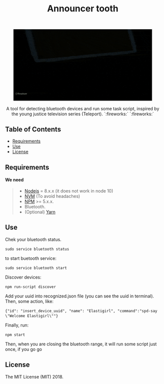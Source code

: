 <h1 align="center"> Announcer tooth </h1> <br>
<p align="center">
  <img alt="gif xiaomi band and slide" title="mi band 2 script pc" src="https://raw.githubusercontent.com/NoRoboto/CodeExamples/master/src/banner-announcer.gif" width="450">
</p>

<p align="center">
 A tool for detecting bluetooth devices and run some task script, inspired by the young justice television series (Teleport).
`:fireworks:` `:fireworks:`
</p>

## Table of Contents

- [Requirements](#requirements)
- [Use](#use)
- [License](#license)

## Requirements

#### <i class="icon-list"></i> We need

> - [Nodejs](https://nodejs.org/en/) = 8.x.x (it does not work in node 10)
> - [NVM](https://github.com/creationix/nvm) (To avoid headaches)
> - [NPM](https://www.npmjs.com/) >= 5.x.x. 
> - Bluetooth.
> - (Optional) [Yarn](https://yarnpkg.com/en/)

## Use

Chek your bluetooth status.

    sudo service bluetooth status

to start buetooth service:

    sudo service bluetooth start

Discover devices:

    npm run-script discover

Add your uuid into recognized.json file (you can see the uuid in terminal). Then, some action, like:

    {"id": "insert_device_uuid", "name": "Elastigirl", "command":"spd-say \"Welcome Elastigirl\""}

Finally, run:

    npm start

Then, when you are closing the bluetooth range, it will run some script just once, if you go go  

## License
The MIT License (MIT) 2018.


